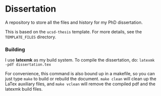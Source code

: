 # Dissertation
A repository to store all the files and history for my PhD dissertation.

This is based on the `ucsd-thesis` template. For more details, see the `TEMPLATE_FILES` directory.

### Building
I use **latexmk** as my build system. To compile the dissertation, do:
`latexmk -pdf dissertation.tex`

For convenience, this command is also bound up in a makefile, so you
can just type `make` to build or rebuild the document. `make clean`
will clean up the LaTex auxiliary files, and `make vclean` will remove
the compiled pdf and the latexmk build files.
